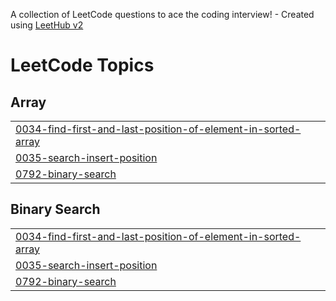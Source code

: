 A collection of LeetCode questions to ace the coding interview! - Created using [LeetHub v2](https://github.com/arunbhardwaj/LeetHub-2.0)
<!---LeetCode Topics Start-->
# LeetCode Topics
## Array
|  |
| ------- |
| [0034-find-first-and-last-position-of-element-in-sorted-array](https://github.com/HarshalMakode/my-leetcode-codes/tree/master/0034-find-first-and-last-position-of-element-in-sorted-array) |
| [0035-search-insert-position](https://github.com/HarshalMakode/my-leetcode-codes/tree/master/0035-search-insert-position) |
| [0792-binary-search](https://github.com/HarshalMakode/my-leetcode-codes/tree/master/0792-binary-search) |
## Binary Search
|  |
| ------- |
| [0034-find-first-and-last-position-of-element-in-sorted-array](https://github.com/HarshalMakode/my-leetcode-codes/tree/master/0034-find-first-and-last-position-of-element-in-sorted-array) |
| [0035-search-insert-position](https://github.com/HarshalMakode/my-leetcode-codes/tree/master/0035-search-insert-position) |
| [0792-binary-search](https://github.com/HarshalMakode/my-leetcode-codes/tree/master/0792-binary-search) |
<!---LeetCode Topics End-->